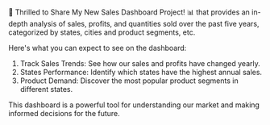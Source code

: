 🚀 Thrilled to Share My New Sales Dashboard Project! 📊 that provides an in-depth analysis of sales, profits, and quantities sold over the past five years, categorized by states, cities and product segments, etc. 

Here's what you can expect to see on the dashboard:

1. Track Sales Trends: See how our sales and profits have changed yearly.
2. States Performance: Identify which states have the highest annual sales.
3. Product Demand: Discover the most popular product segments in different states.

This dashboard is a powerful tool for understanding our market and making informed decisions for the future.
